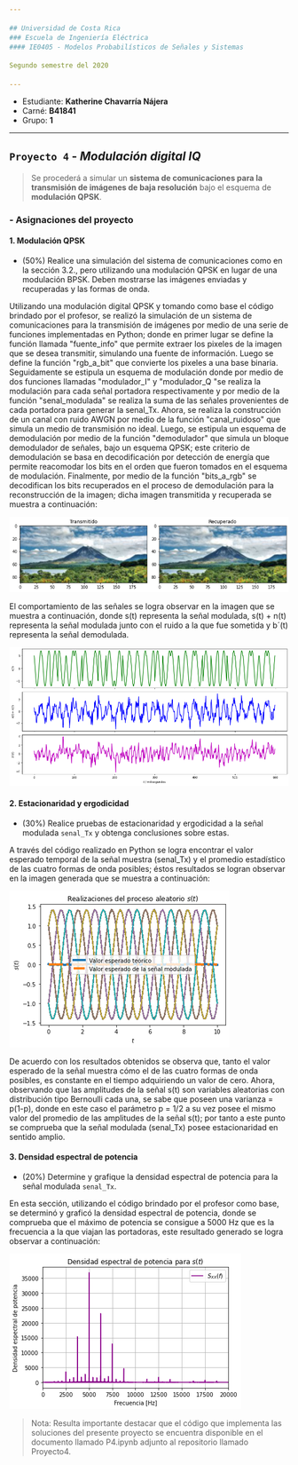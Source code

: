```yaml
---

## Universidad de Costa Rica
### Escuela de Ingeniería Eléctrica
#### IE0405 - Modelos Probabilísticos de Señales y Sistemas

Segundo semestre del 2020

---
```


* Estudiante: **Katherine Chavarría Nájera**
* Carné: **B41841**
* Grupo: **1**

---
## `Proyecto 4` - *Modulación digital IQ*
>Se procederá a simular un **sistema de comunicaciones para la transmisión de imágenes de baja resolución** bajo el esquema de **modulación QPSK**.  


### - Asignaciones del proyecto

#### 1. Modulación QPSK

* (50%) Realice una simulación del sistema de comunicaciones como en la sección 3.2., pero utilizando una modulación QPSK en lugar de una modulación BPSK. Deben mostrarse las imágenes enviadas y recuperadas y las formas de onda.

Utilizando una modulación digital QPSK y tomando como base el código brindado por el profesor, se realizó la simulación de un sistema de comunicaciones para la transmisión de imágenes por medio de una serie de funciones implementadas en Python; donde en primer lugar se define la función llamada "fuente_info" que permite extraer los pixeles de la imagen que se desea transmitir, simulando una fuente de información. Luego se define la función "rgb_a_bit" que convierte los pixeles a una base binaria. Seguidamente se estipula un esquema de modulación donde por medio de dos funciones llamadas "modulador_I" y "modulador_Q "se realiza la modulación para cada señal portadora respectivamente y por medio de la función "senal_modulada" se realiza la suma de las señales provenientes de cada portadora para generar la senal_Tx. Ahora, se realiza la construcción de un canal con ruido AWGN por medio de la función "canal_ruidoso" que simula un medio de transmisión no ideal. Luego, se estipula un esquema de demodulación por medio de la función "demodulador" que simula un bloque demodulador de señales, bajo un esquema QPSK; este criterio de demodulación se basa en decodificación por detección de energía que permite reacomodar los bits en el orden que fueron tomados en el esquema de modulación. Finalmente, por medio de la función "bits_a_rgb" se decodifican los bits recuperados en el proceso de demodulación para la reconstrucción de la imagen; dicha imagen transmitida y recuperada se muestra a continuación:

![](Figuras/Figura%201.png)

El comportamiento de las señales se logra observar en la imagen que se muestra a continuación, donde s(t) representa la señal modulada, s(t) + n(t) representa la señal modulada junto con el ruido a la que fue sometida y b´(t) representa la señal demodulada.   

![](Figuras/Figura%202.png)

#### 2. Estacionaridad y ergodicidad

* (30%) Realice pruebas de estacionaridad y ergodicidad a la señal modulada `senal_Tx` y obtenga conclusiones sobre estas.

A través del código realizado en Python se logra encontrar el valor esperado temporal de la señal muestra (senal_Tx) y el promedio estadístico de las cuatro formas de onda posibles; éstos resultados se logran observar en la imagen generada que se muestra a continuación:  

![](Figuras/Figura%203.png)

De acuerdo con los resultados obtenidos se observa que, tanto el valor esperado de la señal muestra cómo el de las cuatro formas de onda posibles, es constante en el tiempo adquiriendo un valor de cero. Ahora, observando que las amplitudes de la señal s(t) son variables aleatorias con distribución tipo Bernoulli cada una, se sabe que poseen una varianza = p(1-p), donde en este caso el parámetro p = 1/2 a su vez posee el mismo valor del promedio de las amplitudes de la señal s(t); por tanto a este punto se comprueba que la señal modulada (senal_Tx) posee estacionaridad en sentido amplio.         

#### 3. Densidad espectral de potencia

* (20%) Determine y grafique la densidad espectral de potencia para la señal modulada `senal_Tx`.

En esta sección, utilizando el código brindado por el profesor como base, se determinó y graficó la densidad espectral de potencia, donde se comprueba que el máximo de potencia se consigue a 5000 Hz que es la frecuencia a la que viajan las portadoras, este resultado generado se logra observar a continuación:   

![](Figuras/Figura%204.png)
 
 >Nota: Resulta importante destacar que el código que implementa las soluciones del presente proyecto se encuentra disponible en el documento llamado P4.ipynb adjunto al repositorio llamado Proyecto4.
